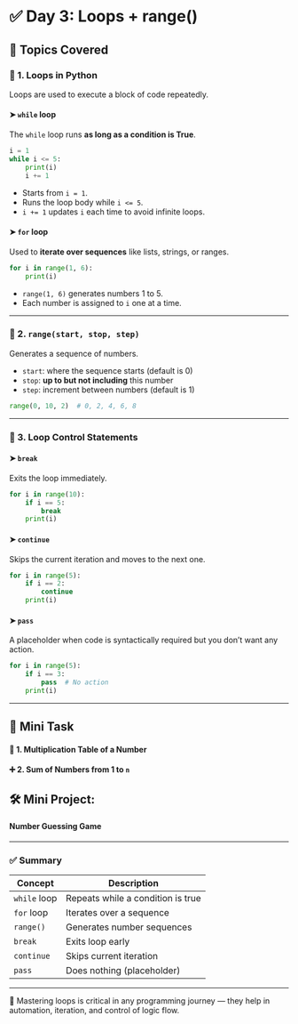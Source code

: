 
# ✅ Day 3: Loops + range()

## 📘 Topics Covered

### 🔁 1. Loops in Python

Loops are used to execute a block of code repeatedly.

#### ➤ `while` loop

The `while` loop runs **as long as a condition is True**.

```python
i = 1
while i <= 5:
    print(i)
    i += 1
````

* Starts from `i = 1`.
* Runs the loop body while `i <= 5`.
* `i += 1` updates `i` each time to avoid infinite loops.

#### ➤ `for` loop

Used to **iterate over sequences** like lists, strings, or ranges.

```python
for i in range(1, 6):
    print(i)
```

* `range(1, 6)` generates numbers 1 to 5.
* Each number is assigned to `i` one at a time.

---

### 📏 2. `range(start, stop, step)`

Generates a sequence of numbers.

* `start`: where the sequence starts (default is 0)
* `stop`: **up to but not including** this number
* `step`: increment between numbers (default is 1)

```python
range(0, 10, 2)  # 0, 2, 4, 6, 8
```

---

### 🚦 3. Loop Control Statements

#### ➤ `break`

Exits the loop immediately.

```python
for i in range(10):
    if i == 5:
        break
    print(i)
```

#### ➤ `continue`

Skips the current iteration and moves to the next one.

```python
for i in range(5):
    if i == 2:
        continue
    print(i)
```

#### ➤ `pass`

A placeholder when code is syntactically required but you don’t want any action.

```python
for i in range(5):
    if i == 3:
        pass  # No action
    print(i)
```

---

## 🧠 Mini Task

#### 🔢 1. Multiplication Table of a Number
#### ➕ 2. Sum of Numbers from 1 to `n`

## 🛠️ Mini Project:
#### Number Guessing Game


---

### ✅ Summary

| Concept      | Description                       |
| ------------ | --------------------------------- |
| `while` loop | Repeats while a condition is true |
| `for` loop   | Iterates over a sequence          |
| `range()`    | Generates number sequences        |
| `break`      | Exits loop early                  |
| `continue`   | Skips current iteration           |
| `pass`       | Does nothing (placeholder)        |

---

🔁 Mastering loops is critical in any programming journey — they help in automation, iteration, and control of logic flow.

